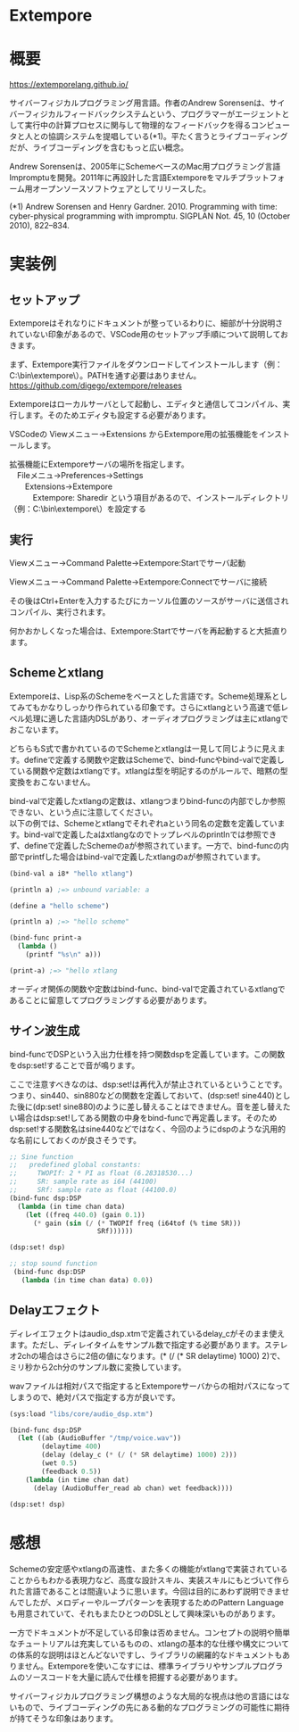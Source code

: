 Extempore
===

# 概要

https://extemporelang.github.io/

サイバーフィジカルプログラミング用言語。作者のAndrew Sorensenは、サイバーフィジカルフィードバックシステムという、プログラマーがエージェントとして実行中の計算プロセスに関与して物理的なフィードバックを得るコンピュータと人との協調システムを提唱している(*1)。平たく言うとライブコーディングだが、ライブコーディングを含むもっと広い概念。

Andrew Sorensenは、2005年にSchemeベースのMac用プログラミング言語Impromptuを開発。2011年に再設計した言語Extemporeをマルチプラットフォーム用オープンソースソフトウェアとしてリリースした。

(*1) Andrew Sorensen and Henry Gardner. 2010. Programming with time: cyber-physical programming with impromptu. SIGPLAN Not. 45, 10 (October 2010), 822–834.

# 実装例

## セットアップ

Extemporeはそれなりにドキュメントが整っているわりに、細部が十分説明されていない印象があるので、VSCode用のセットアップ手順について説明しておきます。

まず、Extempore実行ファイルをダウンロードしてインストールします（例：C:\bin\extempore\）。PATHを通す必要はありません。  
https://github.com/digego/extempore/releases

Extemporeはローカルサーバとして起動し、エディタと通信してコンパイル、実行します。そのためエディタも設定する必要があります。

VSCodeの Viewメニュー→Extensions からExtempore用の拡張機能をインストールします。

拡張機能にExtemporeサーバの場所を指定します。  
　Fileメニュ→Preferences→Settings  
　　Extensions→Extempore  
　　　Extempore: Sharedir という項目があるので、インストールディレクトリ（例：C:\bin\extempore\）を設定する

## 実行

Viewメニュー→Command Palette→Extempore:Startでサーバ起動

Viewメニュー→Command Palette→Extempore:Connectでサーバに接続

その後はCtrl+Enterを入力するたびにカーソル位置のソースがサーバに送信されコンパイル、実行されます。

何かおかしくなった場合は、Extempore:Startでサーバを再起動すると大抵直ります。


## Schemeとxtlang

Extemporeは、Lisp系のSchemeをベースとした言語です。Scheme処理系としてみてもかなりしっかり作られている印象です。さらにxtlangという高速で低レベル処理に適した言語内DSLがあり、オーディオプログラミングは主にxtlangでおこないます。

どちらもS式で書かれているのでSchemeとxtlangは一見して同じように見えます。defineで定義する関数や定数はSchemeで、bind-funcやbind-valで定義している関数や定数はxtlangです。xtlangは型を明記するのがルールで、暗黙の型変換をおこないません。

bind-valで定義したxtlangの定数は、xtlangつまりbind-funcの内部でしか参照できない、という点に注意してください。  
以下の例では、Schemeとxtlangでそれぞれaという同名の定数を定義しています。bind-valで定義したaはxtlangなのでトップレベルのprintlnでは参照できず、defineで定義したSchemeのaが参照されています。一方で、bind-funcの内部でprintfした場合はbind-valで定義したxtlangのaが参照されています。

```Scheme
(bind-val a i8* "hello xtlang")

(println a) ;=> unbound variable: a

(define a "hello scheme")

(println a) ;=> "hello scheme"

(bind-func print-a
  (lambda ()
    (printf "%s\n" a)))

(print-a) ;=> "hello xtlang
```

オーディオ関係の関数や定数はbind-func、bind-valで定義されているxtlangであることに留意してプログラミングする必要があります。

## サイン波生成

bind-funcでDSPという入出力仕様を持つ関数dspを定義しています。この関数をdsp:set!することで音が鳴ります。

ここで注意すべきなのは、dsp:set!は再代入が禁止されているということです。つまり、sin440、sin880などの関数を定義しておいて、(dsp:set! sine440)とした後に(dp:set! sine880)のように差し替えることはできません。音を差し替えたい場合はdsp:set!してある関数の中身をbind-funcで再定義します。そのためdsp:set!する関数名はsine440などではなく、今回のようにdspのような汎用的な名前にしておくのが良さそうです。

```Scheme
;; Sine function
;;   predefined global constants:
;;     TWOPIf: 2 * PI as float (6.28318530...)
;;     SR: sample rate as i64 (44100)
;;     SRf: sample rate as float (44100.0)
(bind-func dsp:DSP
  (lambda (in time chan data)
    (let ((freq 440.0) (gain 0.1))
      (* gain (sin (/ (* TWOPIf freq (i64tof (% time SR)))
                      SRf))))))

(dsp:set! dsp)

;; stop sound function
 (bind-func dsp:DSP 
   (lambda (in time chan data) 0.0))
```

## Delayエフェクト

ディレイエフェクトはaudio_dsp.xtmで定義されているdelay_cがそのまま使えます。ただし、ディレイタイムをサンプル数で指定する必要があります。ステレオ2chの場合はさらに2倍の値になります。(* (/ (* SR delaytime) 1000) 2)で、ミリ秒から2ch分のサンプル数に変換しています。

wavファイルは相対パスで指定するとExtemporeサーバからの相対パスになってしまうので、絶対パスで指定する方が良いです。

```Scheme
(sys:load "libs/core/audio_dsp.xtm")

(bind-func dsp:DSP
  (let ((ab (AudioBuffer "/tmp/voice.wav"))
        (delaytime 400)
        (delay (delay_c (* (/ (* SR delaytime) 1000) 2)))
        (wet 0.5)
        (feedback 0.5))
    (lambda (in time chan dat)
      (delay (AudioBuffer_read ab chan) wet feedback))))

(dsp:set! dsp)
```

# 感想

Schemeの安定感やxtlangの高速性、また多くの機能がxtlangで実装されていることからもわかる表現力など、高度な設計スキル、実装スキルにもとづいて作られた言語であることは間違いように思います。今回は目的にあわず説明できませんでしたが、メロディーやループパターンを表現するためのPattern Languageも用意されていて、それもまたひとつのDSLとして興味深いものがあります。

一方でドキュメントが不足している印象は否めません。コンセプトの説明や簡単なチュートリアルは充実しているものの、xtlangの基本的な仕様や構文についての体系的な説明はほとんどないですし、ライブラリの網羅的なドキュメントもありません。Extemporeを使いこなすには、標準ライブラリやサンプルプログラムのソースコードを大量に読んで仕様を把握する必要があります。

サイバーフィジカルプログラミング構想のような大局的な視点は他の言語にはないもので、ライブコーディングの先にある動的なプログラミングの可能性に期待が持てそうな印象はあります。

